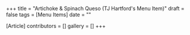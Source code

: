 +++
title = "Artichoke & Spinach Queso (TJ Hartford's Menu Item)"
draft = false
tags = [Menu Items]
date = ""

[Article]
contributors = []
gallery = []
+++